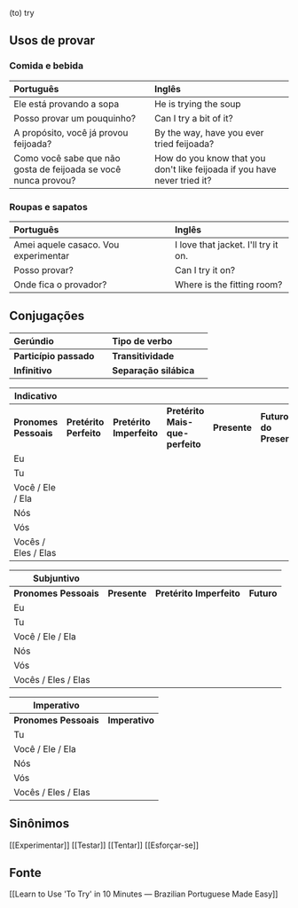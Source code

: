 (to) try
## Usos de provar
### Comida e bebida

| Português                                                      | Inglês                                                                   |
| :------------------------------------------------------------- | :----------------------------------------------------------------------- |
| Ele está provando a sopa                                       | He is trying the soup                                                    |
| Posso provar um pouquinho?                                     | Can I try a bit of it?                                                   |
| A propósito, você já provou feijoada?                          | By the way, have you ever tried feijoada?                                |
| Como você sabe que não gosta de feijoada se você nunca provou? | How do you know that you don't like feijoada if you have never tried it? |
### Roupas e sapatos

| Português                            | Inglês                              |
| :----------------------------------- | :---------------------------------- |
| Amei aquele casaco. Vou experimentar | I love that jacket. I'll try it on. |
| Posso provar?                        | Can I try it on?                    |
| Onde fica o provador?                | Where is the fitting room?          |

## Conjugações

| Gerúndio               |     | Tipo de verbo          |     |
| :--------------------- | :-- | :--------------------- | :-- |
| **Particípio passado** |     | **Transitividade**     |     |
| **Infinitivo**         |     | **Separação silábica** |     |

| Indicativo |  |  |  |  |  |  |
| ----- | :---- | :---- | :---- | :---- | :---- | :---- |
| **Pronomes Pessoais** | **Pretérito Perfeito** | **Pretérito Imperfeito** | **Pretérito Mais-que-perfeito** | **Presente** | **Futuro do Presente** | **Futuro do Pretérito**  |
| Eu |  |  |  |  |  |  |
| Tu |  |  |  |  |  |  |
| Você / Ele / Ela |  |  |  |  |  |  |
| Nós |  |  |  |  |  |  |
| Vós |  |  |  |  |  |  |
| Vocês / Eles / Elas |  |  |  |  |  |  |

| Subjuntivo |  |  |  |
| ----- | ----- | ----- | ----- |
| **Pronomes Pessoais** | **Presente** | **Pretérito Imperfeito** | **Futuro** |
| Eu |  |  |  |
| Tu |  |  |  |
| Você / Ele / Ela |  |  |  |
| Nós |  |  |  |
| Vós |  |  |  |
| Vocês / Eles / Elas |  |  |  |

| Imperativo            |                |
| --------------------- | -------------- |
| **Pronomes Pessoais** | **Imperativo** |
| Tu                    |                |
| Você / Ele / Ela      |                |
| Nós                   |                |
| Vós                   |                |
| Vocês / Eles / Elas   |                |
## Sinônimos
[[Experimentar]] [[Testar]] [[Tentar]] [[Esforçar-se]]
## Fonte
[[Learn to Use 'To Try' in 10 Minutes — Brazilian Portuguese Made Easy]]